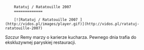 
        Ratatuj / Ratatouille 2007 
        =============
        
        [![Ratatuj / Ratatouille 2007 ](http://vidos.pl/images/player.gif)](http://vidos.pl/ratatuj-ratatouille-2007)
        
        
 Szczur Remy marzy o karierze kucharza. Pewnego dnia trafia do ekskluzywnej paryskiej restauracji.
    